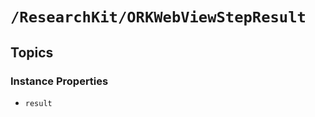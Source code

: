 # ``/ResearchKit/ORKWebViewStepResult``

<!-- The content below this line is auto-generated and is redundant. You should either incorporate it into your content above this line or delete it. -->

## Topics

### Instance Properties

- ``result``